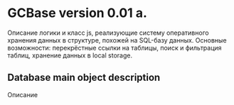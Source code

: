 GCBase version 0.01 a.
=============
Описание логики и класс js, реализующие систему оперативного хранения данных в структуре, похожей на SQL-базу данных.
Основные возможности: перекрёстные ссылки на таблицы, поиск и фильтрация таблиц, хранение данных в local storage.

Database main object description
--------------------------------
Описание
